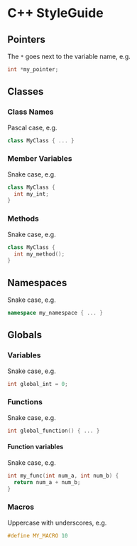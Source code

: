 # C++ StyleGuide

## Pointers
The `*` goes next to the variable name, e.g.

```c++
int *my_pointer;
```

## Classes

### Class Names
Pascal case, e.g.

```c++
class MyClass { ... }
```

### Member Variables
Snake case, e.g.

```c++
class MyClass {
  int my_int;
}
```
### Methods
Snake case, e.g.

```c++
class MyClass {
  int my_method();
}
```

## Namespaces
Snake case, e.g.

```c++
namespace my_namespace { ... }
```

## Globals
### Variables
Snake case, e.g.

```c++
int global_int = 0;
```

### Functions
Snake case, e.g.

```c++
int global_function() { ... }
```

#### Function variables
Snake case, e.g.

```c++
int my_func(int num_a, int num_b) {
  return num_a + num_b;
}
```

### Macros
Uppercase with underscores, e.g.

```c++
#define MY_MACRO 10
```
